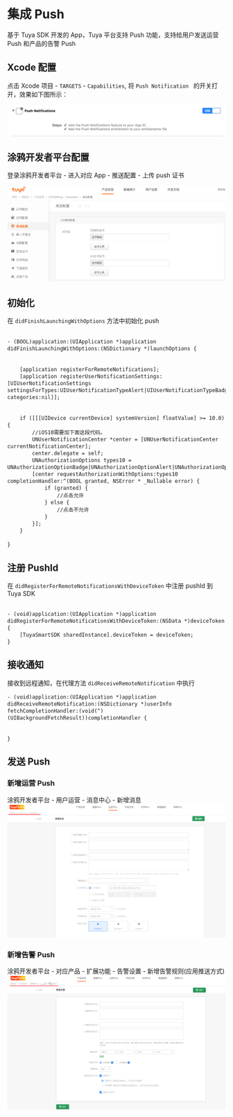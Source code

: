 # 集成 Push

基于 Tuya SDK 开发的 App，Tuya 平台支持 Push 功能，支持给用户发送运营 Push 和产品的告警 Push

## Xcode 配置

点击 Xcode 项目 - `TARGETS` - `Capabilities`, 将 `Push Notification ` 的开关打开，效果如下图所示：

![ios-push](./images/ios-push.png)


## 涂鸦开发者平台配置
登录涂鸦开发者平台 - 进入对应 App - 推送配置 - 上传 push 证书

![ios-push-setting](./images/ios-push-setting.png)



## 初始化
在 `didFinishLaunchingWithOptions` 方法中初始化 push

```objc
    
- (BOOL)application:(UIApplication *)application didFinishLaunchingWithOptions:(NSDictionary *)launchOptions {
	
	
    [application registerForRemoteNotifications];
    [application registerUserNotificationSettings:[UIUserNotificationSettings settingsForTypes:UIUserNotificationTypeAlert|UIUserNotificationTypeBadge|UIUserNotificationTypeSound categories:nil]];
   	
    
    if ([[[UIDevice currentDevice] systemVersion] floatValue] >= 10.0) {
        //iOS10需要加下面这段代码。
        UNUserNotificationCenter *center = [UNUserNotificationCenter currentNotificationCenter];
        center.delegate = self;
        UNAuthorizationOptions types10 = UNAuthorizationOptionBadge|UNAuthorizationOptionAlert|UNAuthorizationOptionSound;
        [center requestAuthorizationWithOptions:types10 completionHandler:^(BOOL granted, NSError * _Nullable error) {
            if (granted) {
                //点击允许
            } else {
                //点击不允许
            }
        }];
    }
    
}

```

## 注册 PushId
在 `didRegisterForRemoteNotificationsWithDeviceToken` 中注册 pushId 到 Tuya SDK

```objc

- (void)application:(UIApplication *)application didRegisterForRemoteNotificationsWithDeviceToken:(NSData *)deviceToken {
	[TuyaSmartSDK sharedInstance].deviceToken = deviceToken;
}

```


## 接收通知
接收到远程通知，在代理方法 `didReceiveRemoteNotification` 中执行

```objc
- (void)application:(UIApplication *)application didReceiveRemoteNotification:(NSDictionary *)userInfo fetchCompletionHandler:(void(^)(UIBackgroundFetchResult))completionHandler {


}
```

## 发送 Push

### 新增运营 Push
涂鸦开发者平台 - 用户运营 - 消息中心 - 新增消息
![ios-push-setting](./images/ios-push-setting-operation.png)

### 新增告警 Push
涂鸦开发者平台 - 对应产品 - 扩展功能 - 告警设置 - 新增告警规则(应用推送方式)
![ios-push-setting](./images/ios-push-setting-warning.png)

